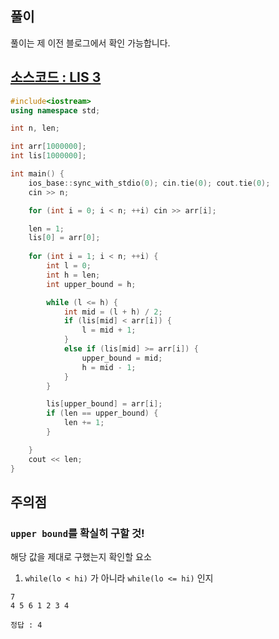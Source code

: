 
## 풀이

풀이는 제 이전 블로그에서 확인 가능합니다.

## [소스코드 : LIS 3](https://boj.kr/12783)

```cpp
#include<iostream>
using namespace std;

int n, len;

int arr[1000000];
int lis[1000000];

int main() {
	ios_base::sync_with_stdio(0); cin.tie(0); cout.tie(0);
	cin >> n;

	for (int i = 0; i < n; ++i) cin >> arr[i];

	len = 1;
	lis[0] = arr[0];
	
	for (int i = 1; i < n; ++i) {
		int l = 0;
		int h = len;
		int upper_bound = h;

		while (l <= h) {
			int mid = (l + h) / 2;
			if (lis[mid] < arr[i]) {
				l = mid + 1;
			}
			else if (lis[mid] >= arr[i]) {
				upper_bound = mid;
				h = mid - 1;
			}
		}

		lis[upper_bound] = arr[i];
		if (len == upper_bound) {
			len += 1;
		}

	}
	cout << len;
}
```

## 주의점

### `upper bound`를 확실히 구할 것!

해당 값을 제대로 구했는지 확인할 요소

1. `while(lo < hi)` 가 아니라 `while(lo <= hi)` 인지

```
7
4 5 6 1 2 3 4

정답 : 4
```